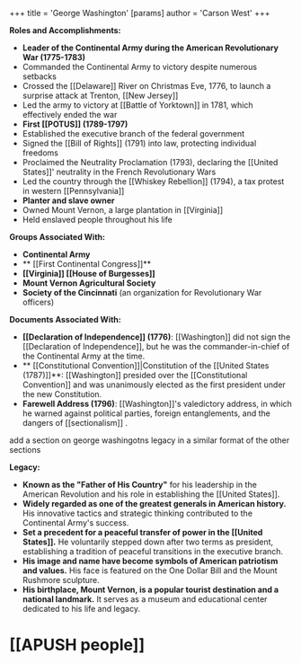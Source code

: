 +++
 title = 'George Washington'
[params]
	author = 'Carson West'
+++

**Roles and Accomplishments:**

* **Leader of the Continental Army during the American Revolutionary War (1775-1783)**
 * Commanded the Continental Army to victory despite numerous setbacks
 * Crossed the [[Delaware]] River on Christmas Eve, 1776, to launch a surprise attack at Trenton, [[New Jersey]]
 * Led the army to victory at [[Battle of Yorktown]] in 1781, which effectively ended the war
* **First [[POTUS]] (1789-1797)**
 * Established the executive branch of the federal government
 * Signed the [[Bill of Rights]] (1791) into law, protecting individual freedoms
 * Proclaimed the Neutrality Proclamation (1793), declaring the [[United States]]' neutrality in the French Revolutionary Wars
 * Led the country through the [[Whiskey Rebellion]] (1794), a tax protest in western [[Pennsylvania]]
* **Planter and slave owner**
 * Owned Mount Vernon, a large plantation in [[Virginia]]
 * Held enslaved people throughout his life

**Groups Associated With:**

* **Continental Army**
* ** [[First Continental Congress]]**
* **[[Virginia]] [[House of Burgesses]]**
* **Mount Vernon Agricultural Society**
* **Society of the Cincinnati** (an organization for Revolutionary War officers)

**Documents Associated With:**

* **[[Declaration of Independence]] (1776)**: [[Washington]] did not sign the [[Declaration of Independence]], but he was the commander-in-chief of the Continental Army at the time.
* ** [[Constitutional Convention]]|Constitution of the [[United States (1787)]]**: [[Washington]] presided over the [[Constitutional Convention]] and was unanimously elected as the first president under the new Constitution.
* **Farewell Address (1796)**: [[Washington]]'s valedictory address, in which he warned against political parties, foreign entanglements, and the dangers of  [[sectionalism]] .

add a section on george washingotns legacy in a similar format of the other sections


**Legacy:**

* **Known as the "Father of His Country"** for his leadership in the American Revolution and his role in establishing the [[United States]].
* **Widely regarded as one of the greatest generals in American history.** His innovative tactics and strategic thinking contributed to the Continental Army's success.
* **Set a precedent for a peaceful transfer of power in the [[United States]].** He voluntarily stepped down after two terms as president, establishing a tradition of peaceful transitions in the executive branch.
* **His image and name have become symbols of American patriotism and values.** His face is featured on the One Dollar Bill and the Mount Rushmore sculpture.
* **His birthplace, Mount Vernon, is a popular tourist destination and a national landmark.** It serves as a museum and educational center dedicated to his life and legacy.
# [[APUSH people]]